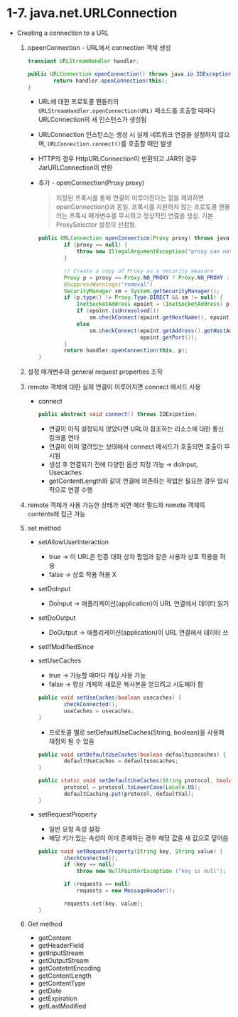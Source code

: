 # 1-7. java.net.URLConnection

- Creating a connection to a URL
    1. opeenConnection - URL에서 connection 객체 생성
        
        ```java
        transient URLStreamHandler handler;
        
        public URLConnection openConnection() throws java.io.IOException {
        		return handler.openConnection(this);
        }
        ```
        
        - URL에 대한 프로토콜 핸들러의 `URLStreamHandler.openConnection(URL)` 메소드를 호출할 때마다 URLConnection의 새 인스턴스가 생성됨
        - URLConnection 인스턴스는 생성 시 실제 네트워크 연결을 설정하지 않으며, `URLConnection.connect()`를 호출할 때만 발생
        - HTTP의 경우 HttpURLConnection이 반환되고 JAR의 경우 JarURLConnection이 반환
        - 추가 - openConnection(Proxy proxy)
            
            > 지정된 프록시를 통해 연결이 이루어진다는 점을 제외하면 openConnection()과 동일. 프록시를 지원하지 않는 프로토콜 핸들러는 프록시 매개변수를 무시하고 정상적인 연결을 생성. 기본 ProxySelector 설정이 선점됨.
            > 
            
            ```java
            public URLConnection openConnection(Proxy proxy) throws java.io.IOException {
                    if (proxy == null) {
                        throw new IllegalArgumentException("proxy can not be null");
                    }
            
                    // Create a copy of Proxy as a security measure
                    Proxy p = proxy == Proxy.NO_PROXY ? Proxy.NO_PROXY : sun.net.ApplicationProxy.create(proxy);
                    @SuppressWarnings("removal")
                    SecurityManager sm = System.getSecurityManager();
                    if (p.type() != Proxy.Type.DIRECT && sm != null) {
                        InetSocketAddress epoint = (InetSocketAddress) p.address();
                        if (epoint.isUnresolved())
                            sm.checkConnect(epoint.getHostName(), epoint.getPort());
                        else
                            sm.checkConnect(epoint.getAddress().getHostAddress(),
                                            epoint.getPort());
                    }
                    return handler.openConnection(this, p);
            }
            ```
            
    
    1. 설정 매개변수와 general request properties 조작
    
    1. remote 객체에 대한 실제 연결이 이루어지면 connect 메서드 사용
        - connect
            
            ```java
            public abstract void connect() throws IOExcpetion;
            ```
            
            - 연결이 아직 설정되지 않았다면 URL이 참조하는 리소스에 대한 통신 링크를 연다
            - 연결이 이미 열려있는 상태에서 connect 메서드가 호출되면 호출이 무시됨
            - 생성 후 연결되기 전에 다양한 옵션 지정 가능 → doInput, Usecaches
            - getContentLength와 같이 연결에 의존하는 작업은 필요한 경우 암시적으로 연결 수행
        
    2. remote 객체가 사용 가능한 상태가 되면 헤더 필드와 remote 객체의 contents에 접근 가능
    
    1. set method
        - setAllowUserInteraction
            - true → 이 URL은 인증 대화 상자 팝업과 같은 사용자 상호 작용을 허용
            - false → 상호 작용 허용 X
        - setDoInput
            - DoInput → 애플리케이션(application)이 URL 연결에서 데이터 읽기
        - setDoOutput
            - DoOutput → 애플리케이션(application)이 URL 연결에서 데이터 쓰
        - setIfModifiedSince
        - setUseCaches
            - true → 가능할 때마다 캐싱 사용 가능
            - false → 항상 개체의 새로운 복사본을 얻으려고 시도해야 함
            
            ```java
            public void setUseCaches(boolean usecaches) {
                    checkConnected();
                    useCaches = usecaches;
            }
            ```
            
            - 프로토콜 별로 setDefaultUseCaches(String, boolean)을 사용해 재정의 될 수 있음
            
            ```java
            public void setDefaultUseCaches(boolean defaultusecaches) {
                    defaultUseCaches = defaultusecaches;
            }
            
            public static void setDefaultUseCaches(String protocol, boolean defaultVal) {
                    protocol = protocol.toLowerCase(Locale.US);
                    defaultCaching.put(protocol, defaultVal);
            }
            ```
            
        - setRequestProperty
            - 일반 요청 속성 설정
            - 해당 키가 있는 속성이 이미 존재하는 경우 해당 값을 새 값으로 덮어씀
            
            ```java
            public void setRequestProperty(String key, String value) {
                    checkConnected();
                    if (key == null)
                        throw new NullPointerException ("key is null");
            
                    if (requests == null)
                        requests = new MessageHeader();
            
                    requests.set(key, value);
            }
            ```
            
    
    1. Get method
        - getContent
        - getHeaderField
        - getInputStream
        - getOutputStream
        - getContetntEncoding
        - getContentLength
        - getContentType
        - getDate
        - getExpiration
        - getLastModified